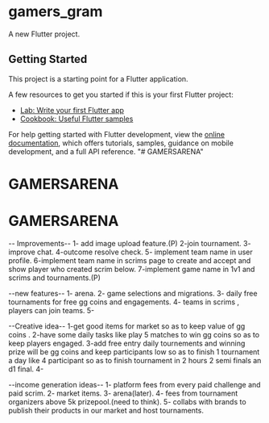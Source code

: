 # gamers_gram

A new Flutter project.

## Getting Started

This project is a starting point for a Flutter application.

A few resources to get you started if this is your first Flutter project:

- [Lab: Write your first Flutter app](https://docs.flutter.dev/get-started/codelab)
- [Cookbook: Useful Flutter samples](https://docs.flutter.dev/cookbook)

For help getting started with Flutter development, view the
[online documentation](https://docs.flutter.dev/), which offers tutorials,
samples, guidance on mobile development, and a full API reference.
"# GAMERSARENA" 
# GAMERSARENA
# GAMERSARENA





-- Improvements--
1- add image upload feature.(P)
2-join tournament.
3- improve chat.
4-outcome resolve check.
5- implement team name in user profile.
6-implement team name in scrims page to create and accept and show player who created scrim below.
7-implement game name in 1v1 and scrims and tournaments.(P)




--new features--
1- arena.
2- game selections and migrations.
3- daily free tournaments for free gg coins and engagements.
4- teams in scrims , players can join teams.
5-




--Creative idea--
1-get good items for market so as to keep value of gg coins .
2-have some daily tasks like play 5 matches to win gg coins so as to keep players engaged. 
3-add free entry daily tournements and winning prize will be gg coins and 
 keep participants low so as to finish 1 tournament a day like 4 participant 
 so as to finish tournament in 2 hours 2 semi finals an d1 final.
 4-


--income generation ideas--
1- platform fees from every paid challenge and paid scrim.
2- market items.
3- arena(later).
4- fees from tournament organizers above 5k prizepool.(need to think).
5- collabs with brands to publish their products in our market and host tournaments.